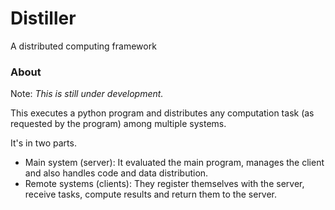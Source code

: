 # Distiller
 A distributed computing framework

### About
 Note: _This is still under development._

 This executes a python program and distributes any computation task (as requested by the program) among multiple systems.

 It's in two parts.
  - Main system (server): It evaluated the main program, manages the client and also handles code and data distribution.
  - Remote systems (clients): They register themselves with the server, receive tasks, compute results and return them to the server.
